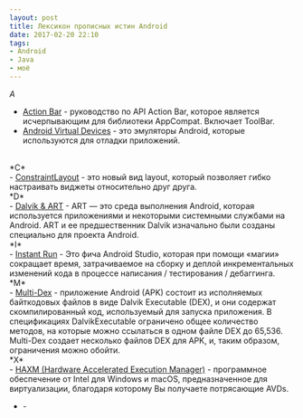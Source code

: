 ```yaml
---
layout: post
title: Лексикон прописных истин Android
date: 2017-02-20 22:10
tags:
- Android
- Java
- моё
---
```

*A* <br> 
- <a href="https://developer.android.com/training/appbar/index.html" title="Action Bar">Action Bar</a> - руководство по API Action Bar, которое является исчерпывающим для библиотеки AppCompat. Включает ToolBar.
- <a href="https://developer.android.com/studio/run/managing-avds.html" title="Android Virtual Devices">Android Virtual Devices</a> - это эмуляторы Android, которые используются для отладки приложений.

<br>
*C* <br>
- <a href="https://habrahabr.ru/company/livetyping/blog/302106/#chto-zhe-takoe-constraintlayout" title="ConstraintLayout">ConstraintLayout</a> - это новый вид layout, который позволяет гибко настраивать виджеты относительно друг друга.

<br>  
*D* <br> 
- <a href="https://source.android.com/devices/tech/dalvik/" title="Dalvik">Dalvik & ART</a> - ART — это среда выполнения Android, которая используется приложениями и некоторыми системными службами на Android. ART и ее предшественник Dalvik изначально были созданы специально для проекта Android.

<br>  
*I* <br> 
- <a href="https://habrahabr.ru/company/livetyping/blog/304640/" title="Instant Run">Instant Run</a> - Это фича Android Studio, которая при помощи «магии» сокращает время, затрачиваемое на сборку и деплой инкрементальных изменений кода в процессе написания / тестирования / дебаггинга.

<br>  
*M* <br> 
- <a href="https://developer.android.com/studio/build/multidex.html" title="Multi-Dex">Multi-Dex</a> - приложение Android (APK) состоит из исполняемых байткодовых файлов в виде Dalvik Executable (DEX), и они содержат скомпилированный код, используемый для запуска приложения. В спецификациях DalvikExecutable ограничено общее количество методов, на которые можно ссылаться в одном файле DEX до 65,536. Multi-Dex создает несколько файлов DEX для APK, и, таким образом, ограничения можно обойти.

<br>  
*X* <br> 
- <a href="https://software.intel.com/en-us/android/articles/intel-hardware-accelerated-execution-manager" title="HAXM">HAXM (Hardware Accelerated Execution Manager)</a> - программное обеспечение от Intel для Windows и macOS, предназначенное для виртуализации, благодаря которому Вы получаете потрясающие AVDs.


- <a href="" title=""></a> -
